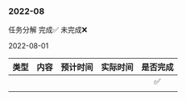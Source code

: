 ### 2022-08

任务分解 完成✅ 未完成❌

2022-08-01

| 类型 | 内容 | 预计时间 | 实际时间 | 是否完成 |
| :--: | :--: | :------: | :------: | :------: |
|      |      |          |          |    ✅     |
|      |      |          |          |          |

